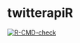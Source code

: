 # twitterapiR

<!-- badges: start -->
  [![R-CMD-check](https://github.com/tangaot/twitterapiR/workflows/R-CMD-check/badge.svg)](https://github.com/tangaot/twitterapiR/actions)
<!-- badges: end -->